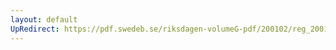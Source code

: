 ```yaml
---
layout: default
UpRedirect: https://pdf.swedeb.se/riksdagen-volumeG-pdf/200102/reg_200102/reg_200102_0303.pdf
---
```

